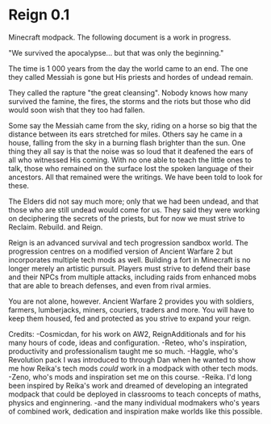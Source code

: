 # Reign 0.1

Minecraft modpack. The following document is a work in progress.

"We survived the apocalypse... but that was only the beginning."

The time is 1 000 years from the day the world came to an end. The one they called Messiah is gone but His priests and hordes of undead remain.

They called the rapture "the great cleansing". Nobody knows how many survived the famine, the fires, the storms and the riots but those who did would soon wish that they too had fallen. 

Some say the Messiah came from the sky, riding on a horse so big that the distance between its ears stretched for miles. Others say he came in a house, falling from the sky in a burning flash brighter than the sun. One thing they all say is that the noise was so loud that it deafened the ears of all who witnessed His coming. With no one able to teach the little ones to talk, those who remained on the surface lost the spoken language of their ancestors. All that remained were the writings. We have been told to look for these.

The Elders did not say much more; only that we had been undead, and that those who are still undead would come for us. They said they were working on deciphering the secrets of the priests, but for now we must strive to Reclaim. Rebuild. and Reign.

Reign is an advanced survival and tech progression sandbox world. The progression centres on a modified version of Ancient Warfare 2 but incorporates multiple tech mods as well. Building a fort in Minecraft is no longer merely an artistic pursuit. Players must strive to defend their base and their NPCs from multiple attacks, including raids from enhanced mobs that are able to breach defenses, and even from rival armies.

You are not alone, however. Ancient Warfare 2 provides you with soldiers, farmers, lumberjacks, miners, couriers, traders and more. You will have to keep them housed, fed and protected as you strive to expand your reign.

Credits: 
-Cosmicdan, for his work on AW2, ReignAdditionals and for his many hours of code, ideas and configuration.
-Reteo, who's inspiration, productivity and professionalism taught me so much.
-Haggle, who's Revolution pack I was introduced to through Dan when he wanted to show me how Reika's tech mods *could* work in a modpack with other tech mods.
-Zeno, who's mods and inspiration set me on this course.
-Reika. I'd long been inspired by Reika's work and dreamed of developing an integrated modpack that could be deployed in classrooms to teach concepts of maths, physics and enginnering. 
-and the many individual modmakers who's years of combined work, dedication and inspiration make worlds like this possible. 
